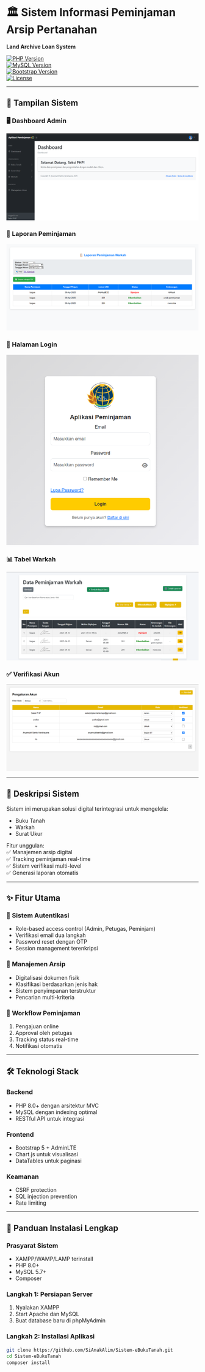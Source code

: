 # 🏛️ Sistem Informasi Peminjaman Arsip Pertanahan  
**Land Archive Loan System**  

[![PHP Version](https://img.shields.io/badge/PHP-8.0%2B-777BB4?logo=php)](https://php.net/)  
[![MySQL Version](https://img.shields.io/badge/MySQL-5.7%2B-4479A1?logo=mysql)](https://www.mysql.com/)  
[![Bootstrap Version](https://img.shields.io/badge/Bootstrap-5.2%2B-7952B3?logo=bootstrap)](https://getbootstrap.com/)  
[![License](https://img.shields.io/badge/License-MIT-blue.svg)](https://opensource.org/licenses/MIT)  

---

## 📸 Tampilan Sistem

### 🖥️ Dashboard Admin
![Dashboard Admin](https://raw.githubusercontent.com/SiAnakAlim/Sistem-eBukuTanah/master/assets/pictures/dashboard.png)

### 📑 Laporan Peminjaman
![Laporan Peminjaman](https://raw.githubusercontent.com/SiAnakAlim/Sistem-eBukuTanah/master/assets/pictures/laporan.png)

### 🔐 Halaman Login
![Halaman Login](https://raw.githubusercontent.com/SiAnakAlim/Sistem-eBukuTanah/master/assets/pictures/login.png)

### 📊 Tabel Warkah
![Tabel Warkah](https://raw.githubusercontent.com/SiAnakAlim/Sistem-eBukuTanah/master/assets/pictures/tabel.png)

### ✅ Verifikasi Akun
![Verifikasi Akun](https://raw.githubusercontent.com/SiAnakAlim/Sistem-eBukuTanah/master/assets/pictures/verifikasi-akun.png)

---

## 📝 Deskripsi Sistem  
Sistem ini merupakan solusi digital terintegrasi untuk mengelola:  
- Buku Tanah  
- Warkah  
- Surat Ukur  

Fitur unggulan:  
✅ Manajemen arsip digital  
✅ Tracking peminjaman real-time  
✅ Sistem verifikasi multi-level  
✅ Generasi laporan otomatis  

---

## ✨ Fitur Utama  

### 🔐 Sistem Autentikasi  
- Role-based access control (Admin, Petugas, Peminjam)  
- Verifikasi email dua langkah  
- Password reset dengan OTP  
- Session management terenkripsi  

### 📂 Manajemen Arsip  
- Digitalisasi dokumen fisik  
- Klasifikasi berdasarkan jenis hak  
- Sistem penyimpanan terstruktur  
- Pencarian multi-kriteria  

### 📝 Workflow Peminjaman  
1. Pengajuan online  
2. Approval oleh petugas  
3. Tracking status real-time  
4. Notifikasi otomatis  

---

## 🛠 Teknologi Stack  

### Backend  
- PHP 8.0+ dengan arsitektur MVC  
- MySQL dengan indexing optimal  
- RESTful API untuk integrasi  

### Frontend  
- Bootstrap 5 + AdminLTE  
- Chart.js untuk visualisasi  
- DataTables untuk paginasi  

### Keamanan  
- CSRF protection  
- SQL injection prevention  
- Rate limiting  

---

## 🚀 Panduan Instalasi Lengkap  

### Prasyarat Sistem  
- XAMPP/WAMP/LAMP terinstall  
- PHP 8.0+  
- MySQL 5.7+  
- Composer  

### Langkah 1: Persiapan Server  
1. Nyalakan XAMPP  
2. Start Apache dan MySQL  
3. Buat database baru di phpMyAdmin  

### Langkah 2: Installasi Aplikasi  
```bash
git clone https://github.com/SiAnakAlim/Sistem-eBukuTanah.git
cd Sistem-eBukuTanah
composer install
